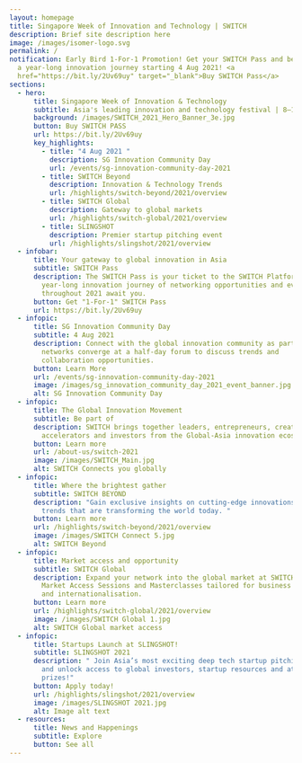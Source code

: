 ```yaml
---
layout: homepage
title: Singapore Week of Innovation and Technology | SWITCH
description: Brief site description here
image: /images/isomer-logo.svg
permalink: /
notification: Early Bird 1-For-1 Promotion! Get your SWITCH Pass and be part of
  a year-long innovation journey starting 4 Aug 2021! <a
  href="https://bit.ly/2Uv69uy" target="_blank">Buy SWITCH Pass</a>
sections:
  - hero:
      title: Singapore Week of Innovation & Technology
      subtitle: Asia's leading innovation and technology festival | 8–12 November 2021
      background: /images/SWITCH_2021_Hero_Banner_3e.jpg
      button: Buy SWITCH PASS
      url: https://bit.ly/2Uv69uy
      key_highlights:
        - title: "4 Aug 2021 "
          description: SG Innovation Community Day
          url: /events/sg-innovation-community-day-2021
        - title: SWITCH Beyond
          description: Innovation & Technology Trends
          url: /highlights/switch-beyond/2021/overview
        - title: SWITCH Global
          description: Gateway to global markets
          url: /highlights/switch-global/2021/overview
        - title: SLINGSHOT
          description: Premier startup pitching event
          url: /highlights/slingshot/2021/overview
  - infobar:
      title: Your gateway to global innovation in Asia
      subtitle: SWITCH Pass
      description: The SWITCH Pass is your ticket to the SWITCH Platform where a
        year-long innovation journey of networking opportunities and events
        throughout 2021 await you.
      button: Get "1-For-1" SWITCH Pass
      url: https://bit.ly/2Uv69uy
  - infopic:
      title: SG Innovation Community Day
      subtitle: 4 Aug 2021
      description: Connect with the global innovation community as partners from our
        networks converge at a half-day forum to discuss trends and
        collaboration opportunities.
      button: Learn More
      url: /events/sg-innovation-community-day-2021
      image: /images/sg_innovation_community_day_2021_event_banner.jpg
      alt: SG Innovation Community Day
  - infopic:
      title: The Global Innovation Movement
      subtitle: Be part of
      description: SWITCH brings together leaders, entrepreneurs, creators,
        accelerators and investors from the Global-Asia innovation ecosystem.
      button: Learn more
      url: /about-us/switch-2021
      image: /images/SWITCH_Main.jpg
      alt: SWITCH Connects you globally
  - infopic:
      title: Where the brightest gather
      subtitle: SWITCH BEYOND
      description: "Gain exclusive insights on cutting-edge innovations and growing
        trends that are transforming the world today. "
      button: Learn more
      url: /highlights/switch-beyond/2021/overview
      image: /images/SWITCH Connect 5.jpg
      alt: SWITCH Beyond
  - infopic:
      title: Market access and opportunity
      subtitle: SWITCH Global
      description: Expand your network into the global market at SWITCH Global’s
        Market Access Sessions and Masterclasses tailored for business growth
        and internationalisation.
      button: Learn more
      url: /highlights/switch-global/2021/overview
      image: /images/SWITCH Global 1.jpg
      alt: SWITCH Global market access
  - infopic:
      title: Startups Launch at SLINGSHOT!
      subtitle: SLINGSHOT 2021
      description: " Join Asia’s most exciting deep tech startup pitching competition
        and unlock access to global investors, startup resources and attractive
        prizes!"
      button: Apply today!
      url: /highlights/slingshot/2021/overview
      image: /images/SLINGSHOT 2021.jpg
      alt: Image alt text
  - resources:
      title: News and Happenings
      subtitle: Explore
      button: See all
---
```

